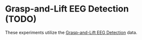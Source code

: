# Grasp-and-Lift EEG Detection (TODO)
These experiments utilize the [Grasp-and-Lift EEG Detection](https://www.kaggle.com/c/grasp-and-lift-eeg-detection/) data.

